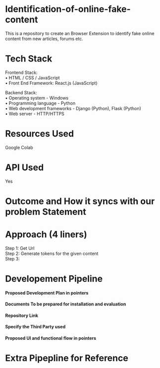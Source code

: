 # Identification-of-online-fake-content

This is a repository to create an Browser Extension to identify fake online content from new articles, forums etc.

# Tech Stack 
Frontend Stack:</br>
•	HTML / CSS / JavaScript </br>
•	Front End Framework: React.js (JavaScript) </br>

Backend Stack:</br>
•	Operating system -  Windows </br>
•	Programming language -   Python </br>
•	Web development frameworks - Django (Python), Flask (Python) </br>
•	Web server -  HTTP/HTTPS 

# Resources Used
Google Colab

# API Used 
Yes

# Outcome and How it syncs with our problem Statement

# Approach (4 liners)

Step 1: Get Url </br>
Step 2: Generate tokens for the given content </br>
Step 3:

# Developement Pipeline
<h4>Proposed Development Plan in pointers</br></h4>
<h4>Documents To be prepared for installation and evaluation</br></h4>
<h4>Repository Link</br></h4>
<h4>Specify the Third Party used</br></h4>
<h4>Proposed UI and functional flow in pointers</br></h4>


# Extra Pipepline for Reference
<!-- Program pipeline
1.	Users input a claim like “Obama is not a US citizen”
2.	Our program will search Event Registry’s database for thousands of articles related to the keywords.
3.	We run those articles through our home-grown stance detection machine learning model which will determine each article’s relevance to the claim and it’s stance on it. We determine if an article agrees/disagrees/is-neutral or is unrelated to the input claim.
4.	We then access our ever-evolving database of source reputability. If lots of reputable sources all agree with your claim, then it’s probably true!
5.	Then we cite our sources so our users can click through and read more about that topic!
 -->


